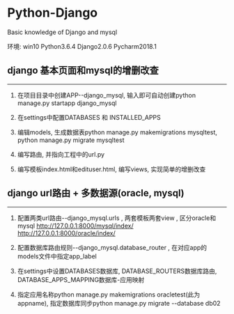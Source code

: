 # Python-Django
Basic knowledge of Django and mysql

环境: win10  Python3.6.4  Django2.0.6  Pycharm2018.1


## django 基本页面和mysql的增删改查
-------------------------------------------------------------------------------------------

1. 在项目目录中创建APP--django_mysql, 输入即可自动创建python manage.py startapp django_mysql

2. 在settings中配置DATABASES 和 INSTALLED_APPS

3. 编辑models, 生成数据表python manage.py makemigrations mysqltest, python manage.py migrate mysqltest

4. 编写路由, 并指向工程中的url.py

5. 编写模板index.html和edituser.html,  编写views, 实现简单的增删改查


## django url路由 + 多数据源(oracle, mysql)
-------------------------------------------------------------------------------------------

1. 配置两类url路由--django_mysql.urls , 两套模板两套view , 区分oracle和mysql
http://127.0.0.1:8000/mysql/index/
http://127.0.0.1:8000/oracle/index/

2. 配置数据库路由规则--django_mysql.database_router , 在对应app的models文件中指定app_label

3. 在settings中设置DATABASES数据库, DATABASE_ROUTERS数据库路由, DATABASE_APPS_MAPPING数据库-应用映射

4. 指定应用名称python manage.py makemigrations oracletest(此为appname), 指定数据库同步python manage.py migrate --database db02

